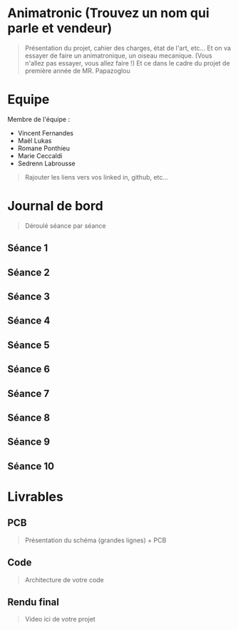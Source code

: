 # Animatronic (Trouvez un nom qui parle et vendeur)
> Présentation du projet, cahier des charges, état de l'art, etc...
Et on va essayer de faire un animatronique, un oiseau mecanique. (Vous n'allez pas essayer, vous allez faire !)
Et ce dans le cadre du projet de première année de MR. Papazoglou


# Equipe
Membre de l'équipe : 
* Vincent Fernandes
* Maël Lukas
* Romane Ponthieu
* Marie Ceccaldi
* Sedrenn Labrousse
> Rajouter les liens vers vos linked in, github, etc...

# Journal de bord
> Déroulé séance par séance

## Séance 1
## Séance 2
## Séance 3
## Séance 4
## Séance 5
## Séance 6
## Séance 7
## Séance 8
## Séance 9
## Séance 10

# Livrables
## PCB
> Présentation du schéma (grandes lignes) + PCB

## Code
> Architecture de votre code

## Rendu final
> Video ici de votre projet


